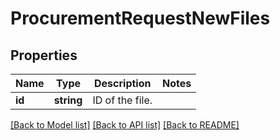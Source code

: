 # ProcurementRequestNewFiles

## Properties
Name | Type | Description | Notes
------------ | ------------- | ------------- | -------------
**id** | **string** | ID of the file. | 

[[Back to Model list]](../README.md#documentation-for-models) [[Back to API list]](../README.md#documentation-for-api-endpoints) [[Back to README]](../README.md)


